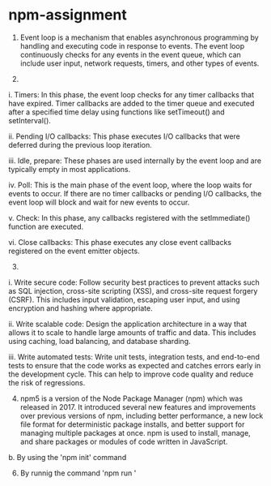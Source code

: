 # npm-assignment

1. Event loop is a mechanism that enables asynchronous programming by handling and executing code in response to events. The event loop continuously checks for any events in the event queue, which can include user input, network requests, timers, and other types of events.

2. 

i. Timers: In this phase, the event loop checks for any timer callbacks that have expired. Timer callbacks are added to the timer queue and executed after a specified time delay using functions like setTimeout() and setInterval().

ii. Pending I/O callbacks: This phase executes I/O callbacks that were deferred during the previous loop iteration.

iii. Idle, prepare: These phases are used internally by the event loop and are typically empty in most applications.

iv. Poll: This is the main phase of the event loop, where the loop waits for events to occur. If there are no timer callbacks or pending I/O callbacks, the event loop will block and wait for new events to occur.

v. Check: In this phase, any callbacks registered with the setImmediate() function are executed.

vi. Close callbacks: This phase executes any close event callbacks registered on the event emitter objects.

3. 
i. Write secure code: Follow security best practices to prevent attacks such as SQL injection, cross-site scripting (XSS), and cross-site request forgery (CSRF). This includes input validation, escaping user input, and using encryption and hashing where appropriate.

ii. Write scalable code: Design the application architecture in a way that allows it to scale to handle large amounts of traffic and data. This includes using caching, load balancing, and database sharding.

iii. Write automated tests: Write unit tests, integration tests, and end-to-end tests to ensure that the code works as expected and catches errors early in the development cycle. This can help to improve code quality and reduce the risk of regressions.

4. npm5 is a version of the Node Package Manager (npm) which was released in 2017. It introduced several new features and improvements over previous versions of npm, including better performance, a new lock file format for deterministic package installs, and better support for managing multiple packages at once. npm is used to install, manage, and share packages or modules of code written in JavaScript.

b. By using the 'npm init' command

6. By runnig the command 'npm run <script-name>'



